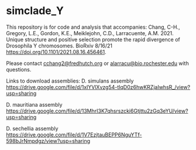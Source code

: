# simclade_Y

This repository is for code and analysis that accompanies:
Chang, C-H., Gregory, L.E., Gordon, K.E., Meiklejohn, C.D., Larracuente, A.M. 2021. Unique structure and positive selection promote the rapid divergence of Drosophila Y chromosomes. BioRxiv 8/16/21 https://doi.org/10.1101/2021.08.16.456461.

Please contact cchang2@fredhutch.org or alarracu@bio.rochester.edu with questions.

Links to download assemblies:
D. simulans assembly
https://drive.google.com/file/d/1xIYVlXvzg54-tIqD0z6hwKRZjaIwhsR_/view?usp=sharing

D. mauritiana assembly
https://drive.google.com/file/d/13MhrI3K7qhsrszcki6Gtjttu2zGq3eYU/view?usp=sharing

D. sechellia assembly
https://drive.google.com/file/d/1V7EzjtauBEPP6NguYTf-598bJrNmpdgz/view?usp=sharing
